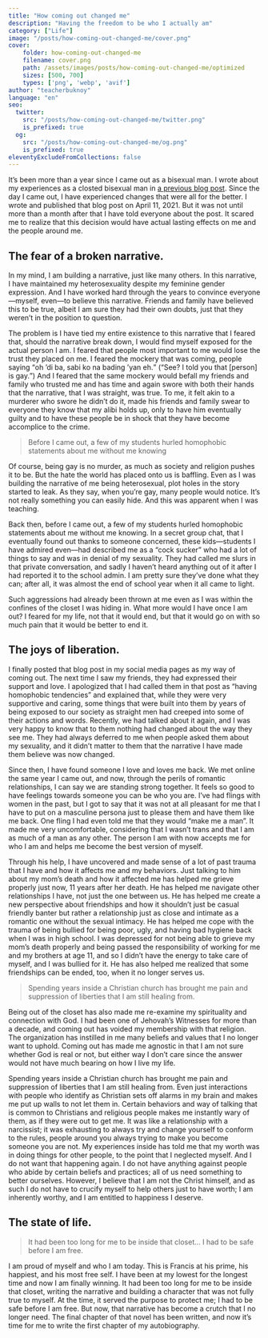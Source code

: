 ```yaml
---
title: "How coming out changed me"
description: "Having the freedom to be who I actually am"
category: ["Life"]
image: "/posts/how-coming-out-changed-me/cover.png"
cover: 
    folder: how-coming-out-changed-me
    filename: cover.png
    path: /assets/images/posts/how-coming-out-changed-me/optimized
    sizes: [500, 700]
    types: ['png', 'webp', 'avif']
author: "teacherbuknoy"
language: "en"
seo:
  twitter:
    src: "/posts/how-coming-out-changed-me/twitter.png"
    is_prefixed: true
  og:
    src: "/posts/how-coming-out-changed-me/og.png"
    is_prefixed: true
eleventyExcludeFromCollections: false
---
```


It’s been more than a year since I came out as a bisexual man. I wrote about my experiences as a closted bisexual man in [a previous blog post](/writing/coming-out/). Since the day I came out, I have experienced changes that were all for the better. I wrote and published that blog post on April 11, 2021. But it was not until more than a month after that I have told everyone about the post. It scared me to realize that this decision would have actual lasting effects on me and the people around me.

## The fear of a broken narrative.
In my mind, I am building a narrative, just like many others. In this narrative, I have maintained my heterosexuality despite my feminine gender expression. And I have worked hard through the years to convince everyone—myself, even—to believe this narrative. Friends and family have believed this to be true, albeit I am sure they had their own doubts, just that they weren’t in the position to question.

The problem is I have tied my entire existence to this narrative that I feared that, should the narrative break down, I would find myself exposed for the actual person I am. I feared that people most important to me would lose the trust they placed on me. I feared the mockery that was coming, people saying <q lang="tl">oh ’di ba, sabi ko na bading ’yan eh.</q> (<q>See? I told you that [person] is gay.</q>) And I feared that the same mockery would befall my friends and family who trusted me and has time and again swore with both their hands that the narrative, that I was straight, was true. To me, it felt akin to a murderer who swore he didn’t do it, made his friends and family swear to everyone they know that my alibi holds up, only to have him eventually guilty and to have these people be in shock that they have become accomplice to the crime.

<div>
<blockquote class="right quotation">
    <p>Before I came out, a few of my students hurled homophobic statements about me without me knowing</p>
</blockquote>

Of course, being gay is no murder, as much as society and religion pushes it to be. But the hate the world has placed onto us is baffling. Even as I was building the narrative of me being heterosexual, plot holes in the story started to leak. As they say, when you’re gay, many people would notice. It’s not really something you can easily hide. And this was apparent when I was teaching.
</div>

Back then, before I came out, a few of my students hurled homophobic statements about me without me knowing. In a secret group chat, that I eventually found out thanks to someone concerned, these kids—students I have admired even—had described me as a “cock sucker” who had a lot of things to say and was in denial of my sexuality. They had called me slurs in that private conversation, and sadly I haven’t heard anything out of it after I had reported it to the school admin. I am pretty sure they’ve done what they can; after all, it was almost the end of school year when it all came to light.

Such aggressions had already been thrown at me even as I was within the confines of the closet I was hiding in. What more would I have once I am out? I feared for my life, not that it would end, but that it would go on with so much pain that it would be better to end it.

## The joys of liberation.

I finally posted that blog post in my social media pages as my way of coming out. The next time I saw my friends, they had expressed their support and love. I apologized that I had called them in that post as “having homophobic tendencies” and explained that, while they were very supportive and caring, some things that were built into them by years of being exposed to our society as straight men had creeped into some of their actions and words. Recently, we had talked about it again, and I was very happy to know that to them nothing had changed about the way they see me. They had always deferred to me when people asked them about my sexuality, and it didn’t matter to them that the narrative I have made them believe was now changed.

Since then, I have found someone I love and loves me back. We met online the same year I came out, and now, through the perils of romantic relationships, I can say we are standing strong together. It feels so good to have feelings towards someone you can be who you are. I’ve had flings with women in the past, but I got to say that it was not at all pleasant for me that I have to put on a masculine persona just to please them and have them like me back. One fling I had even told me that they would “make me a man”. It made me very uncomfortable, considering that I wasn’t trans and that I am as much of a man as any other. The person I am with now accepts me for who I am and helps me become the best version of myself.

Through his help, I have uncovered and made sense of a lot of past trauma that I have and how it affects me and my behaviors. Just talking to him about my mom’s death and how it affected me has helped me grieve properly just now, 11 years after her death. He has helped me navigate other relationships I have, not just the one between us. He has helped me create a new perspective about friendships and how it shouldn’t just be casual friendly banter but rather a relationship just as close and intimate as a romantic one without the sexual intimacy. He has helped me cope with the trauma of being bullied for being poor, ugly, and having bad hygiene back when I was in high school. I was depressed for not being able to grieve my mom’s death properly and being passed the responsibility of working for me and my brothers at age 11, and so I didn’t have the energy to take care of myself, and I was bullied for it. He has also helped me realized that some friendships can be ended, too, when it no longer serves us.

<div>
<blockquote class="left quotation">
    <p>Spending years inside a Christian church has brought me pain and suppression of liberties that I am still healing from.</p>
</blockquote>
Being out of the closet has also made me re-examine my spirituality and connection with God. I had been one of Jehovah’s Witnesses for more than a decade, and coming out has voided my membership with that religion. The organization has instilled in me many beliefs and values that I no longer want to uphold. Coming out has made me agnostic in that I am not sure whether God is real or not, but either way I don’t care since the answer would not have much bearing on how I live my life. 

Spending years inside a Christian church has brought me pain and suppression of liberties that I am still healing from. Even just interactions with people who identify as Christian sets off alarms in my brain and makes me put up walls to not let them in. Certain behaviors and way of talking that is common to Christians and religious people makes me instantly wary of them, as if they were out to get me. It was like a relationship with a narcissist; it was exhausting to always try and change yourself to conform to the rules, people around you always trying to make you become someone you are not. My experiences inside has told me that my worth was in doing things for other people, to the point that I neglected myself. And I do not want that happening again. I do not have anything against people who abide by certain beliefs and practices; all of us need something to better ourselves. However, I believe that I am not the Christ himself, and as such I do not have to crucify myself to help others just to have worth; I am inherently worthy, and I am entitled to happiness I deserve.
</div>

## The state of life.

<div>
<blockquote class="right quotation">
    <p>It had been too long for me to be inside that closet… I had to be safe before I am free.</p>
</blockquote>
I am proud of myself and who I am today. This is Francis at his prime, his happiest, and his most free self. I have been at my lowest for the longest time and now I am finally winning. It had been too long for me to be inside that closet, writing the narrative and building a character that was not fully true to myself. At the time, it served the purpose to protect me; I had to be safe before I am free. But now, that narrative has become a crutch that I no longer need. The final chapter of that novel has been written, and now it’s time for me to write the first chapter of my autobiography. 
</div>